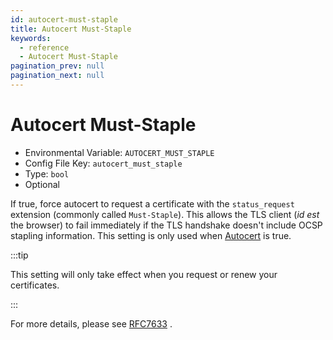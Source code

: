 ```yaml
---
id: autocert-must-staple
title: Autocert Must-Staple
keywords:
  - reference
  - Autocert Must-Staple
pagination_prev: null
pagination_next: null
---
```


# Autocert Must-Staple

- Environmental Variable: `AUTOCERT_MUST_STAPLE`
- Config File Key: `autocert_must_staple`
- Type: `bool`
- Optional

If true, force autocert to request a certificate with the `status_request` extension (commonly called `Must-Staple`). This allows the TLS client (_id est_ the browser) to fail immediately if the TLS handshake doesn't include OCSP stapling information. This setting is only used when [Autocert](/docs/reference/autocert) is true.

:::tip



This setting will only take effect when you request or renew your certificates.

:::

For more details, please see [RFC7633](https://tools.ietf.org/html/rfc7633) .
